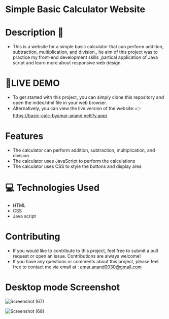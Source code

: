 # Simple Basic Calculator Website
# Description 📝
-  This is a website for a simple basic calculator that can perform addition, subtraction, multiplication, and division., he aim of this project was to practice my front-end development skills ,partical application of Java script and learn more about responsive web design.

# 🚀LIVE DEMO

 -  To get started with this project, you can simply clone this repository and open the index.html file in your web browser.
 -  Alternatively, you can view the live version of the website: 👉 https://basic-calc-byamar-anand.netlify.app/
# Features
- The calculator can perform addition, subtraction, multiplication, and division
- The calculator uses JavaScript to perform the calculations
- The calculator uses CSS to style the buttons and display area


# 💻 Technologies Used

-   HTML
-   CSS
-   Java script

# Contributing
- If you would like to contribute to this project, feel free to submit a pull request or open an issue. Contributions are always welcome!
- If you have any questions or comments about this project, please feel free to contact me via email at : amar.anand0030@gmail.com

# Desktop mode Screenshot

![Screenshot (67)](https://user-images.githubusercontent.com/122713145/227781911-bbdbfcdb-cdff-4d06-87c3-b7738edf4450.png)


![Screenshot (68)](https://user-images.githubusercontent.com/122713145/227782010-b484636f-b40d-483a-8901-44e8aab712a5.png)


